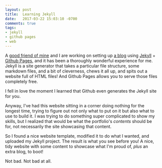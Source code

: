 ```yaml
---
layout: post
title:  Learning Jekyll
date:   2017-03-22 15:03:10 -0700
comments: true
tags:
- jekyll
- github pages
- web
---
```

A [good friend of mine](http://dezdoes.tech) and I are working on setting up [a blog](https://descartez.github.io/wth_is)
using [Jekyll](http://jekyllrb.com/) + [Github Pages](https://pages.github.com/), and it has been a thoroughly wonderful
experience for me. Jekyll is a site generator that takes a particular file structure, some markdown files, and a bit of
cleverness, chews it all up, and spits out a website full of HTML files! And Github Pages allows you to serve those files
completely free.

I fell in love the moment I learned that Github even generates the Jekyll site for you.

Anyway, I've had this website sitting in a corner doing nothing for the longest time, trying to figure out not only what
to put on it but also what to use to build it. I was trying to do something super complicated to show my skills, but I realized
that would be what the portfolio's _contents_ should be for, not necessarily the site showcasing that content.

So I found a nice website template, modified it to do what I wanted, and uploaded my Jekyll project. The result is what you
see before you! A nice, tidy website with some content to showcase what I'm proud of, _plus_ an extra blog, to boot!

Not bad. Not bad at all.
